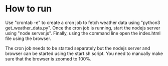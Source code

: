# How to run
Use "crontab -e" to create a cron job to fetch weather data using "python3 get_weather_data.py". Once the cron job is running, start the nodejs server using "node server.js". Finally, using the command line open the index.html file using the browser.

The cron job needs to be started separately but the nodejs server and browser can be started using the start.sh script. You need to manually make sure that the browser is zoomed to 100%.